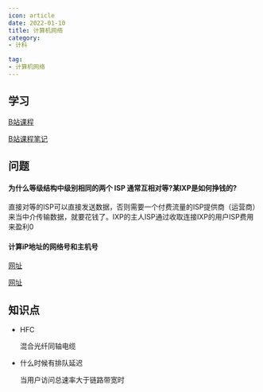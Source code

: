 ```yaml
---
icon: article
date: 2022-01-10
title: 计算机网络
category:
- 计科

tag:
- 计算机网络
---
```


## 学习

[B站课程](https://www.bilibili.com/video/BV1JV411t7ow?p=3&spm_id_from=333.1007.top_right_bar_window_history.content.click)

[B站课程笔记](https://blog.csdn.net/qq_53111905/article/details/119002010?spm=1001.2014.3001.5501)



## 问题

#### 为什么等级结构中级别相同的两个 ISP 通常互相对等?某IXP是如何挣钱的?

直接对等的ISP可以直接发送数据，否则需要一个付费流量的ISP提供商（运营商）来当中介传输数据，就要花钱了。IXP的主人ISP通过收取连接IXP的用户ISP费用来盈利0



#### 计算iP地址的网络号和主机号

[网址](https://blog.csdn.net/hhxx99/article/details/94553574)

[网址](https://blog.csdn.net/Leichelle/article/details/8217022?spm=1001.2101.3001.6661.1&utm_medium=distribute.pc_relevant_t0.none-task-blog-2%7Edefault%7ECTRLIST%7ERate-1-8217022-blog-94553574.pc_relevant_paycolumn_v3&depth_1-utm_source=distribute.pc_relevant_t0.none-task-blog-2%7Edefault%7ECTRLIST%7ERate-1-8217022-blog-94553574.pc_relevant_paycolumn_v3&utm_relevant_index=1)



## 知识点

- HFC

  混合光纤同轴电缆

- 什么时候有排队延迟

  当用户访问总速率大于链路带宽时
